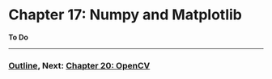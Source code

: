 # Chapter 17: Numpy and Matplotlib

**To Do**

___
### [Outline](README.md), Next: [Chapter 20: OpenCV](Chapter_20_OpenCV.md)

